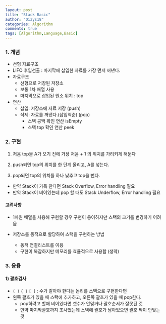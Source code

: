 ```yaml
---
layout: post
title: "Stack Basic"
author: "Oizys18"
categories: Algorithm
comments: true
tags: [Algorithm,Language,Basic]
---
```


### 1. 개념

- 선형 자료구조 
- LIFO 후입선출 : 마지막에 삽입한 자료를 가장 먼저 꺼낸다. 
- 자료구조
  - 선형으로 저장된 저장소
  - 보통 1차 배열 사용
  - 마지막으로 삽입된 원소 위치 : top 
- 연산
  - 삽입:  저장소에 자료 저장 (push)
  - 삭제: 자료를 꺼낸다.(삽입역순) (pop)
    - 스택 공백 확인 연산 isEmpty
    - 스택 top 확인 연산 peek  

### 2. 구현


1. 처음 top을 A가 오기 전에 가장 처음 + 1 의 위치를 가리키게 해둔다 

2. push되면 top의 위치를 한 단계 올리고, A를 넣는다. 
3. pop되면 top의 위치를 하나 낮추고 top을 뺀다. 

- 만약 Stack이 가득 찬다면 Stack Overflow, Error handling 필요
- 만약 Stack이 비어있는데 pop 할 때도 Stack Underflow, Error handling 필요



#### 고려사항

- 1차원 배열을 사용해 구현할 경우 구현이 용이하지만 스택의 크기를 변경하기 어려움

- 저장소를 동적으로 할당하여 스택을 구현하는 방법

  - 동적 연결리스트를 이용
  - 구현이 복잡하지만 메모리를 효율적으로 사용함 (생략)

  

### 3. 응용

#### 1) 괄호검사

- `( )` `{ }` `[ ]` : 수가 같아야 한다는 논리를 스택으로 구현한다면 
- 왼쪽 괄호가 있을 때 스택에 추가하고, 오른쪽 괄호가 있을 때 pop한다.
  - pop하려고 할때 비어있다면 갯수가 안맞거나 괄호순서가 잘못된 것 
  - 만약 마지막괄호까지 조사했는데 스택에 괄호가 남아있으면 괄호 짝이 안맞는 것






